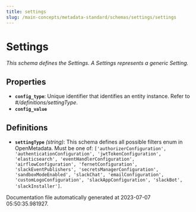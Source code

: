 ```yaml
---
title: settings
slug: /main-concepts/metadata-standard/schemas/settings/settings
---
```


# Settings

*This schema defines the Settings. A Settings represents a generic Setting.*

## Properties

- **`config_type`**: Unique identifier that identifies an entity instance. Refer to *#/definitions/settingType*.
- **`config_value`**
## Definitions

- **`settingType`** *(string)*: This schema defines all possible filters enum in OpenMetadata. Must be one of: `['authorizerConfiguration', 'authenticationConfiguration', 'jwtTokenConfiguration', 'elasticsearch', 'eventHandlerConfiguration', 'airflowConfiguration', 'fernetConfiguration', 'slackEventPublishers', 'secretsManagerConfiguration', 'sandboxModeEnabled', 'slackChat', 'emailConfiguration', 'customLogoConfiguration', 'slackAppConfiguration', 'slackBot', 'slackInstaller']`.


Documentation file automatically generated at 2023-07-07 05:50:35.981927.
